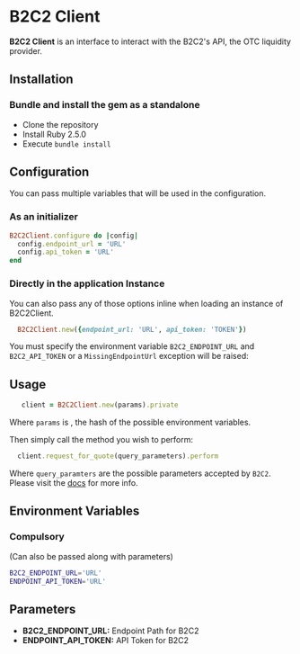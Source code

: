 # B2C2 Client

__B2C2 Client__ is an interface to interact with the B2C2's API, the OTC liquidity provider. 


## Installation

### Bundle and install the gem as a standalone

- Clone the repository
- Install Ruby 2.5.0
- Execute `bundle install`

## Configuration

You can pass multiple variables that will be used in the configuration.

### As an initializer

```ruby
B2C2Client.configure do |config|
  config.endpoint_url = 'URL'
  config.api_token = 'URL'
end
```


### Directly in the application Instance

You can also pass any of those options inline when loading an instance of B2C2Client.

```ruby
  B2C2Client.new({endpoint_url: 'URL', api_token: 'TOKEN'})
```


You must specify the environment variable `B2C2_ENDPOINT_URL` and `B2C2_API_TOKEN` or a `MissingEndpointUrl` exception will be raised:


## Usage

```ruby
   client = B2C2Client.new(params).private
```

Where `params` is , the hash of the possible environment variables.

Then simply call the method you wish to perform:

```ruby
  client.request_for_quote(query_parameters).perform

```

Where `query_paramters` are the possible parameters accepted by `B2C2`. Please visit the [docs](https://docs.b2c2.com/?python#instruments) for more info.
## Environment Variables


### Compulsory

(Can also be passed along with parameters)

```bash
B2C2_ENDPOINT_URL='URL'
ENDPOINT_API_TOKEN='URL'

```

## Parameters

 - **B2C2_ENDPOINT_URL:** Endpoint Path for B2C2
 - **ENDPOINT_API_TOKEN:** API Token for B2C2
